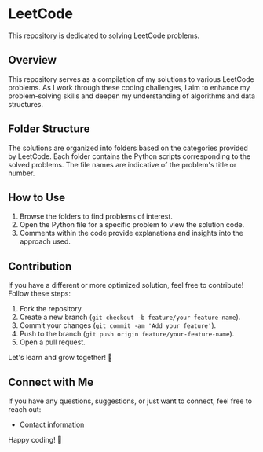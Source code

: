 # LeetCode
This repository is dedicated to solving LeetCode problems.

## Overview
This repository serves as a compilation of my solutions to various LeetCode problems. As I work through these coding challenges, I aim to enhance my problem-solving skills and deepen my understanding of algorithms and data structures.

## Folder Structure
The solutions are organized into folders based on the categories provided by LeetCode. Each folder contains the Python scripts corresponding to the solved problems. The file names are indicative of the problem's title or number.

## How to Use
1. Browse the folders to find problems of interest.
2. Open the Python file for a specific problem to view the solution code.
3. Comments within the code provide explanations and insights into the approach used.

## Contribution
If you have a different or more optimized solution, feel free to contribute! Follow these steps:
1. Fork the repository.
2. Create a new branch (`git checkout -b feature/your-feature-name`).
3. Commit your changes (`git commit -am 'Add your feature'`).
4. Push to the branch (`git push origin feature/your-feature-name`).
5. Open a pull request.

Let's learn and grow together! 🌱

## Connect with Me
If you have any questions, suggestions, or just want to connect, feel free to reach out:
- [Contact information](https://smb-h.com/)

Happy coding! 🎉
